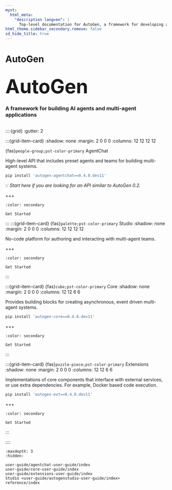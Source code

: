 ```yaml
---
myst:
  html_meta:
    "description lang=en": |
      Top-level documentation for AutoGen, a framework for developing applications using AI agents
html_theme.sidebar_secondary.remove: false
sd_hide_title: true
---
```


<style>
.hero-title {
  font-size: 60px;
  font-weight: bold;
  margin: 2rem auto 0;
}

.wip-card {
  border: 1px solid var(--pst-color-success);
  background-color: var(--pst-color-success-bg);
  border-radius: .25rem;
  padding: 0.3rem;
  display: flex;
  justify-content: center;
  align-items: center;
  margin-bottom: 1rem;
}
</style>

# AutoGen

<div class="container">
<div class="row text-center">
<div class="col-sm-12">
<h1 class="hero-title">
AutoGen
</h1>
<h3>
A framework for building AI agents and multi-agent applications
</h3>
</div>
</div>
</div>

<div style="margin-top: 2rem;">

::::{grid}
:gutter: 2

:::{grid-item-card}
:shadow: none
:margin: 2 0 0 0
:columns: 12 12 12 12

<div class="sd-card-title sd-font-weight-bold docutils">

{fas}`people-group;pst-color-primary`
AgentChat </div>
High-level API that includes preset agents and teams for building multi-agent systems.

```sh
pip install 'autogen-agentchat==0.4.0.dev11'
```

💡 *Start here if you are looking for an API similar to AutoGen 0.2.*

+++

```{button-ref} user-guide/agentchat-user-guide/quickstart
:color: secondary

Get Started
```

:::
:::{grid-item-card} {fas}`palette;pst-color-primary` Studio
:shadow: none
:margin: 2 0 0 0
:columns: 12 12 12 12

No-code platform for authoring and interacting with multi-agent teams.

+++

```{button-ref} user-guide/autogenstudio-user-guide/index
:color: secondary

Get Started
```

:::


:::{grid-item-card} {fas}`cube;pst-color-primary` Core
:shadow: none
:margin: 2 0 0 0
:columns: 12 12 6 6


Provides building blocks for creating asynchronous, event driven multi-agent systems.

```sh
pip install 'autogen-core==0.4.0.dev11'
```

+++

```{button-ref} user-guide/core-user-guide/quickstart
:color: secondary

Get Started
```

:::

:::{grid-item-card} {fas}`puzzle-piece;pst-color-primary` Extensions
:shadow: none
:margin: 2 0 0 0
:columns: 12 12 6 6


Implementations of core components that interface with external services, or use extra dependencies. For example, Docker based code execution.

```sh
pip install 'autogen-ext==0.4.0.dev11'
```

+++

```{button-ref} user-guide/extensions-user-guide/index
:color: secondary

Get Started
```

:::

::::

</div>

```{toctree}
:maxdepth: 3
:hidden:

user-guide/agentchat-user-guide/index
user-guide/core-user-guide/index
user-guide/extensions-user-guide/index
Studio <user-guide/autogenstudio-user-guide/index>
reference/index
```

